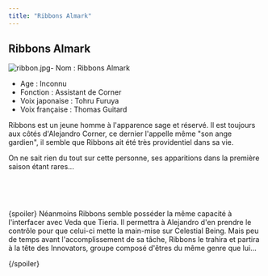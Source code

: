 ```yaml
---
title: "Ribbons Almark"
---
```


Ribbons Almark
--------------

![ribbon.jpg](/images/stories/saga/gundam00/persos/ribbon.jpg "ribbon.jpg")- Nom : Ribbons Almark   
- Age : Inconnu   
- Fonction : Assistant de Corner  
- Voix japonaise : Tohru Furuya  
- Voix française : Thomas Guitard


Ribbons est un jeune homme à l'apparence sage et réservé. Il est toujours aux côtés d'Alejandro Corner, ce dernier l'appelle même "son ange gardien", il semble que Ribbons ait été très providentiel dans sa vie.


On ne sait rien du tout sur cette personne, ses apparitions dans la première saison étant rares...


 

 


{spoiler}
Néanmoins Ribbons semble posséder la même capacité à l'interfacer avec Veda que Tieria. Il permettra à Alejandro d'en prendre le contrôle pour que celui-ci mette la main-mise sur Celestial Being. Mais peu de temps avant l'accomplissement de sa tâche, Ribbons le trahira et partira à la tête des Innovators, groupe composé d'êtres du même genre que lui...


{/spoiler}